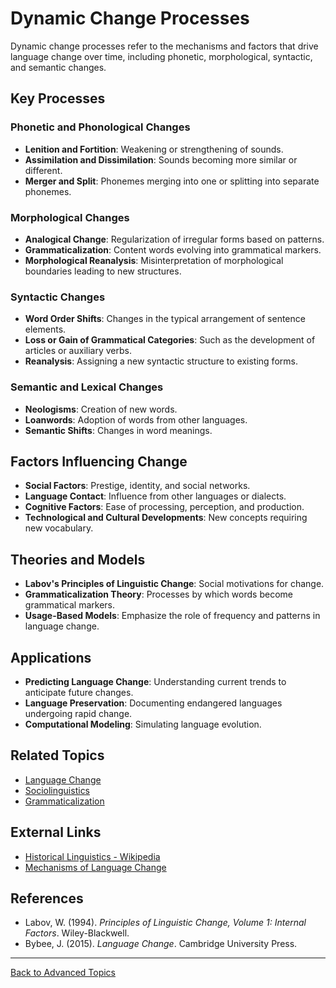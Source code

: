 # Dynamic Change Processes

Dynamic change processes refer to the mechanisms and factors that drive language change over time, including phonetic, morphological, syntactic, and semantic changes.

## Key Processes

### Phonetic and Phonological Changes

- **Lenition and Fortition**: Weakening or strengthening of sounds.
- **Assimilation and Dissimilation**: Sounds becoming more similar or different.
- **Merger and Split**: Phonemes merging into one or splitting into separate phonemes.

### Morphological Changes

- **Analogical Change**: Regularization of irregular forms based on patterns.
- **Grammaticalization**: Content words evolving into grammatical markers.
- **Morphological Reanalysis**: Misinterpretation of morphological boundaries leading to new structures.

### Syntactic Changes

- **Word Order Shifts**: Changes in the typical arrangement of sentence elements.
- **Loss or Gain of Grammatical Categories**: Such as the development of articles or auxiliary verbs.
- **Reanalysis**: Assigning a new syntactic structure to existing forms.

### Semantic and Lexical Changes

- **Neologisms**: Creation of new words.
- **Loanwords**: Adoption of words from other languages.
- **Semantic Shifts**: Changes in word meanings.

## Factors Influencing Change

- **Social Factors**: Prestige, identity, and social networks.
- **Language Contact**: Influence from other languages or dialects.
- **Cognitive Factors**: Ease of processing, perception, and production.
- **Technological and Cultural Developments**: New concepts requiring new vocabulary.

## Theories and Models

- **Labov's Principles of Linguistic Change**: Social motivations for change.
- **Grammaticalization Theory**: Processes by which words become grammatical markers.
- **Usage-Based Models**: Emphasize the role of frequency and patterns in language change.

## Applications

- **Predicting Language Change**: Understanding current trends to anticipate future changes.
- **Language Preservation**: Documenting endangered languages undergoing rapid change.
- **Computational Modeling**: Simulating language evolution.

## Related Topics

- [Language Change](../Language-Change.md)
- [Sociolinguistics](../Sociolinguistics/README.md)
- [Grammaticalization](https://en.wikipedia.org/wiki/Grammaticalization)

## External Links

- [Historical Linguistics - Wikipedia](https://en.wikipedia.org/wiki/Historical_linguistics)
- [Mechanisms of Language Change](https://glottopedia.org/wiki/Language_change)

## References

- Labov, W. (1994). *Principles of Linguistic Change, Volume 1: Internal Factors*. Wiley-Blackwell.
- Bybee, J. (2015). *Language Change*. Cambridge University Press.

---

[Back to Advanced Topics](README.md)
